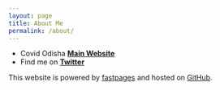 ```yaml
---
layout: page
title: About Me
permalink: /about/
---
```


* Covid Odisha **[Main Website](https://covidodisha.com)**
* Find me on **[Twitter](https://twitter.com/reeva_mishra)**



This website is powered by [fastpages](https://github.com/fastai/fastpages) and hosted on [GitHub](https://github.com).
